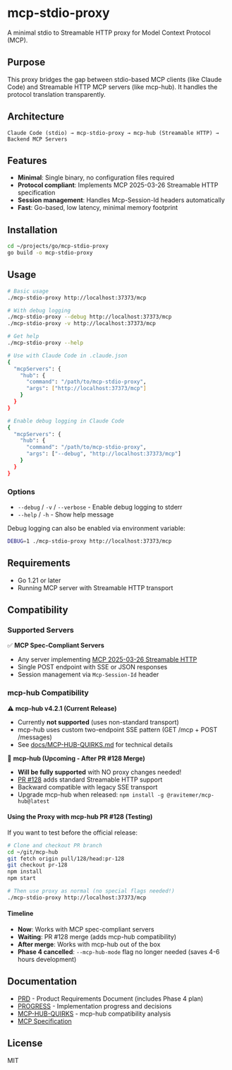 # mcp-stdio-proxy

A minimal stdio to Streamable HTTP proxy for Model Context Protocol (MCP).

## Purpose

This proxy bridges the gap between stdio-based MCP clients (like Claude Code) and Streamable HTTP MCP servers (like mcp-hub). It handles the protocol translation transparently.

## Architecture

```
Claude Code (stdio) → mcp-stdio-proxy → mcp-hub (Streamable HTTP) → Backend MCP Servers
```

## Features

- **Minimal**: Single binary, no configuration files required
- **Protocol compliant**: Implements MCP 2025-03-26 Streamable HTTP specification
- **Session management**: Handles Mcp-Session-Id headers automatically
- **Fast**: Go-based, low latency, minimal memory footprint

## Installation

```bash
cd ~/projects/go/mcp-stdio-proxy
go build -o mcp-stdio-proxy
```

## Usage

```bash
# Basic usage
./mcp-stdio-proxy http://localhost:37373/mcp

# With debug logging
./mcp-stdio-proxy --debug http://localhost:37373/mcp
./mcp-stdio-proxy -v http://localhost:37373/mcp

# Get help
./mcp-stdio-proxy --help

# Use with Claude Code in .claude.json
{
  "mcpServers": {
    "hub": {
      "command": "/path/to/mcp-stdio-proxy",
      "args": ["http://localhost:37373/mcp"]
    }
  }
}

# Enable debug logging in Claude Code
{
  "mcpServers": {
    "hub": {
      "command": "/path/to/mcp-stdio-proxy",
      "args": ["--debug", "http://localhost:37373/mcp"]
    }
  }
}
```

### Options

- `--debug` / `-v` / `--verbose` - Enable debug logging to stderr
- `--help` / `-h` - Show help message

Debug logging can also be enabled via environment variable:
```bash
DEBUG=1 ./mcp-stdio-proxy http://localhost:37373/mcp
```

## Requirements

- Go 1.21 or later
- Running MCP server with Streamable HTTP transport

## Compatibility

### Supported Servers

✅ **MCP Spec-Compliant Servers**
- Any server implementing [MCP 2025-03-26 Streamable HTTP](https://modelcontextprotocol.io/specification/2025-03-26/basic/transports)
- Single POST endpoint with SSE or JSON responses
- Session management via `Mcp-Session-Id` header

### mcp-hub Compatibility

⚠️ **mcp-hub v4.2.1 (Current Release)**
- Currently **not supported** (uses non-standard transport)
- mcp-hub uses custom two-endpoint SSE pattern (GET /mcp + POST /messages)
- See [docs/MCP-HUB-QUIRKS.md](docs/MCP-HUB-QUIRKS.md) for technical details

🎉 **mcp-hub (Upcoming - After PR #128 Merge)**
- **Will be fully supported** with NO proxy changes needed!
- [PR #128](https://github.com/ravitemer/mcp-hub/pull/128) adds standard Streamable HTTP support
- Backward compatible with legacy SSE transport
- Upgrade mcp-hub when released: `npm install -g @ravitemer/mcp-hub@latest`

#### Using the Proxy with mcp-hub PR #128 (Testing)

If you want to test before the official release:

```bash
# Clone and checkout PR branch
cd ~/git/mcp-hub
git fetch origin pull/128/head:pr-128
git checkout pr-128
npm install
npm start

# Then use proxy as normal (no special flags needed!)
./mcp-stdio-proxy http://localhost:37373/mcp
```

#### Timeline

- **Now**: Works with MCP spec-compliant servers
- **Waiting**: PR #128 merge (adds mcp-hub compatibility)
- **After merge**: Works with mcp-hub out of the box
- **Phase 4 cancelled**: `--mcp-hub-mode` flag no longer needed (saves 4-6 hours development)

## Documentation

- [PRD](docs/PRD.md) - Product Requirements Document (includes Phase 4 plan)
- [PROGRESS](docs/PROGRESS.md) - Implementation progress and decisions
- [MCP-HUB-QUIRKS](docs/MCP-HUB-QUIRKS.md) - mcp-hub compatibility analysis
- [MCP Specification](https://modelcontextprotocol.io/specification/2025-03-26/basic/transports)

## License

MIT
